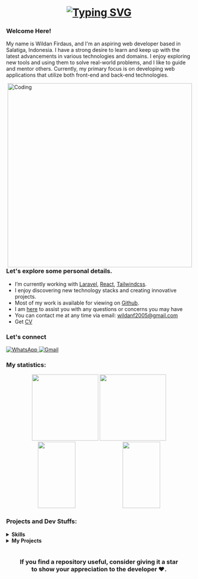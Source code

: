 <h1 align="center"><a href="https://git.io/typing-svg"><img src="https://readme-typing-svg.demolab.com?font=Schibsted+Grotesk&pause=1000&color=F77313&center=true&vCenter=true&width=435&lines=Hello!;I+am+Wildan;Nice+to+meet+you.." alt="Typing SVG" /></a></h1>


### Welcome Here!

My name is Wildan Firdaus, and I'm an aspiring web developer based in Salatiga, Indonesia. I have a strong desire to learn and keep up with the latest advancements in various technologies and domains. I enjoy exploring new tools and using them to solve real-world problems, and I like to guide and mentor others. Currently, my primary focus is on developing web applications that utilize both front-end and back-end technologies.

<img align="right" width="500" src="https://img.freepik.com/premium-vector/young-man-programmer-working-computer-with-code-screen-student-programming-vector-concept_53562-4999.jpg" alt="Coding">

### Let's explore some personal details.

- I’m currently working with [Laravel](https://laravel.com), [React](https://react.dev/), [Tailwindcss](https://tailwindcss.com/).
- I enjoy discovering new technology stacks and creating innovative projects.
- Most of my work is available for viewing on [Github](https://github.com/wildanfh).
- I am [here](https://github.com/wildanfh/wildanfh/issues) to assist you with any questions or concerns you may have
- You can contact me at any time via email: wildanf2005@gmail.com
- Get [CV](https://github.com/wildanfh/wildanfh/blob/main/cv.pdf)

###  Let's connect

<p align="left">
<!-- <a href="https://www.linkedin.com/in//" target="_blank">
<img alt="LinkedIn" src="https://img.shields.io/badge/linkedin%20-%230077B5.svg?&style=for-the-badge&logo=linkedin&logoColor=white"/>
</a>
<a href="https://instagram.com/_wldnf_">
<img alt="Instagram" src="https://img.shields.io/badge/Instagram-E4405F?style=for-the-badge&logo=Instagram&logoColor=white" />
</a> -->
<a href="https://api.whatsapp.com/send?phone=085802764783">
<img alt="WhatsApp" src="https://img.shields.io/badge/WhatsApp-4FCE5D?style=for-the-badge&logo=WhatsApp&logoColor=white" />
</a>
<a href="mailto:wildanf2005@gmail.com">
<img alt="Gmail" src="https://img.shields.io/badge/Gmail-D14836?style=for-the-badge&logo=gmail&logoColor=white" />
</a>
</p>

### My statistics:

<p align="center">
<img height="180em" src="https://github-readme-stats.vercel.app/api?username=wildanfh&show_icons=true&theme=github_dark&hide_border=true&date_format=M%20j%5B%2C%20Y%5D&&count_private=true&include_all_commits=true" />
	
<img height="180em" src="https://github-readme-stats.vercel.app/api/top-langs/?username=wildanfh&theme=github_dark&hide_border=true&date_format=M%20j%5B%2C%20Y%5D&hide=javascript,css&exclude_repo=KNN-Image-Classification&show_icons=true&hide_border=true&layout=compact&langs_count=8"/>

<img height="180em" src="https://github-readme-stats.vercel.app/api/top-langs/?username=wildanfh&hide_progress=true&bg_color=333&text_color=ddd&border_color=555" width="45%" />

<img height="180em" src="https://github-readme-streak-stats.herokuapp.com/?user=wildanfh&theme=react&background=0d1117&hide_border=true&date_format=M%20j%5B%2C%20Y%5D&count_private=true" width="45%" />

</p>

### Projects and Dev Stuffs:

<details>
  <summary><b> Skills </b></summary> 
  <br>	
	
[![Laravel Badge](https://img.shields.io/badge/-Laravel-F9322C?style=flat-square&logo=Laravel&logoColor=white)](https://laravel.com/)
[![PHP Badge](https://img.shields.io/badge/-PHP-7A86B8?style=flat-square&logo=PHP&logoColor=white)](https://www.php.net/)
[![Javascript Badge](https://img.shields.io/badge/-Javascript-F7DF1E?style=flat-square&logo=Javascript&logoColor=white)](https://developer.mozilla.org/en-US/docs/Web/JavaScript)
[![React Badge](https://img.shields.io/badge/-React-087EA4?style=flat-square&logo=React&logoColor=white)](https://react.dev/)
[![MySQL Badge](https://img.shields.io/badge/-MySQL-00618A?style=flat-square&logo=MySQL&logoColor=white)](https://www.mysql.com/)
<br>
[![Linux Badge](https://img.shields.io/badge/-Linux-000000?style=flat-square&logo=linux&logoColor=white)](https://www.linux.org/)
[![Git Badge](https://img.shields.io/badge/-Git-F05133?style=flat-square&logo=Git&logoColor=white)](https://git-scm.com/)
[![Docker Badge](https://img.shields.io/badge/-Docker-2496ED?style=flat-square&logo=docker&logoColor=white)](https://www.docker.com/)
[![HTML Badge](https://img.shields.io/badge/-HTML5-E54C21?style=flat-square&logo=HTML5&logoColor=white)](https://html.com/)
[![CSS Badge](https://img.shields.io/badge/-CSS3-2496ED?style=flat-square&logo=CSS3&logoColor=white)](https://developer.mozilla.org/en-US/docs/Web/CSS)
<br>
[![TailwindCSS Badge](https://img.shields.io/badge/-TailwindCSS-38BDF8?style=flat-square&logo=TailwindCSS&logoColor=white)](https://tailwindcss.com/)
[![JSON Badge](https://img.shields.io/badge/-JSON-723FFF?style=flat-square&logo=JSON&logoColor=white)](https://www.json.org/)
    </br>
</details>

<details>
  <summary><b>My Projects</b></summary>
<p align="center">
<a href="https://github.com/wildanfh/quran-app">
  <img align="center" src="https://github-readme-stats.vercel.app/api/pin/?username=wildanfh&repo=quran-app&hide_border=true&theme=github_dark" />
</a>

<a href="https://github.com/wildanfh/fundraising">
  <img align="center" src="https://github-readme-stats.vercel.app/api/pin/?username=wildanfh&repo=fundraising&hide_border=true&theme=github_dark" />
</a>

<a href="https://github.com/wildanfh/resto">
  <img align="center" src="https://github-readme-stats.vercel.app/api/pin/?username=wildanfh&repo=resto&hide_border=true&theme=github_dark" />
</a>
	
<a href="https://github.com/wildanfh/contact-app">
  <img align="center" src="https://github-readme-stats.vercel.app/api/pin/?username=wildanfh&repo=contact-app&hide_border=true&theme=github_dark" />
</a>

<a href="https://github.com/wildanfh/xoxo">
  <img align="center" src="https://github-readme-stats.vercel.app/api/pin/?username=wildanfh&repo=xoxo&hide_border=true&theme=github_dark" />
</a>
	
<a href="https://github.com/wildanfh/database-siswa">
  <img align="center" src="https://github-readme-stats.vercel.app/api/pin/?username=wildanfh&repo=database-siswa&hide_border=true&theme=github_dark" />
</a>

</p>
</details>

#

<div align="center">

### If you find a repository useful, consider giving it a star <br> to show your appreciation to the developer ❤️.

</div>